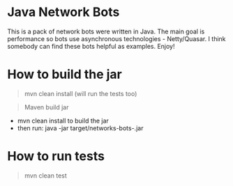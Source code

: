# Java Network Bots
This is a pack of network bots were written in Java. The main goal is performance so bots use asynchronous technologies - Netty/Quasar. I think somebody can find these bots helpful as examples. Enjoy!

# How to build the jar
> mvn clean install (will run the tests too)

> Maven build jar

  * mvn clean install to build the jar
  * then run: java -jar target/networks-bots-<version>.jar


# How to run tests

> mvn clean test


